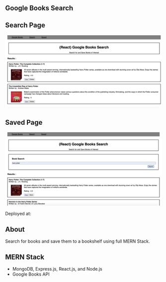 ## Google Books Search

## Search Page

![ScreenShot](search_page.png)

## Saved Page

![ScreenShot](save_page.png)

Deployed at:

## About

Search for books and save them to a bookshelf using full MERN Stack.

## MERN Stack

- MongoDB, Express.js, React.js, and Node.js
- Google Books API
